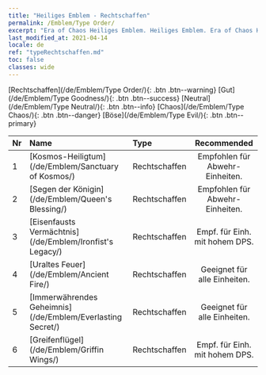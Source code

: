 ```yaml
---
title: "Heiliges Emblem - Rechtschaffen"
permalink: /Emblem/Type Order/
excerpt: "Era of Chaos Heiliges Emblem. Heiliges Emblem. Era of Chaos Heiliges Emblem Rechtschaffen. Era of Chaos Rechtschaffen"
last_modified_at: 2021-04-14
locale: de
ref: "typeRechtschaffen.md"
toc: false
classes: wide
---
```


  [Rechtschaffen](/de/Emblem/Type Order/){: .btn .btn--warning}   [Gut](/de/Emblem/Type Goodness/){: .btn .btn--success}   [Neutral](/de/Emblem/Type Neutral/){: .btn .btn--info}   [Chaos](/de/Emblem/Type Chaos/){: .btn .btn--danger}   [Böse](/de/Emblem/Type Evil/){: .btn .btn--primary} 

  |  Nr  |             Name            |    Type    |   Recommended   |
  |:-----|:----------------------------|:-----------|:---------------:|
  | 1 | [Kosmos-Heiligtum](/de/Emblem/Sanctuary of Kosmos/) | Rechtschaffen | Empfohlen für Abwehr-Einheiten. | 
  | 2 | [Segen der Königin](/de/Emblem/Queen's Blessing/) | Rechtschaffen | Empfohlen für Abwehr-Einheiten. | 
  | 3 | [Eisenfausts Vermächtnis](/de/Emblem/Ironfist's Legacy/) | Rechtschaffen | Empf. für Einh. mit hohem DPS. | 
  | 4 | [Uraltes Feuer](/de/Emblem/Ancient Fire/) | Rechtschaffen | Geeignet für alle Einheiten. | 
  | 5 | [Immerwährendes Geheimnis](/de/Emblem/Everlasting Secret/) | Rechtschaffen | Geeignet für alle Einheiten. | 
  | 6 | [Greifenflügel](/de/Emblem/Griffin Wings/) | Rechtschaffen | Empf. für Einh. mit hohem DPS. | 
